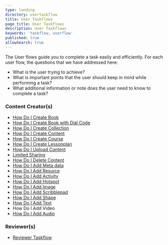 ```yaml
---
type: landing
directory: usertaskflow
title: User Taskflows
page_title: User Taskflows
description: User Taskflows
keywords: 'taskflow, userflow'
published: true
allowSearch: true
---
```

The User flows guide you to complete a task easily and efficiently.
For each user flow, the questions that we have addressed here:

 * What is the user trying to achieve?
 * What is important points that the user should keep in mind while performing a task?
 * What additional information or note does the user need to know to complete a task?

<div class="row">
    <div class="col-sm-4">
        <h3>Content Creator(s)</h3>
        <ul>
            <li><a href="usertaskflow/how_do_i_create_book/" target="_blank">How Do I Create Book</a></li>
            <li><a href="usertaskflow/how_do_i_create_book_with_dial_code/" target="_blank">How Do I Create Book with Dial Code</a></li>
            <li><a href="usertaskflow/how_do_i_create_collection/" target="_blank">How Do I Create Collection</a></li>
            <li><a href="/usertaskflow/how_do_i_create_content/" target="_blank">How Do I Create Content</a></li>
            <li><a href="usertaskflow/how_do_i_create_course/" target="_blank">How Do I Create Course</a></li>
            <li><a href="usertaskflow/how_do_i_create_lessonplan/" target="_blank">How Do I Create Lessonplan</a></li>
            <li><a href="usertaskflow/how_do_i_uploadcontent/" target="_blank">How Do I Upload Content</a></li>
            <li><a href="usertaskflow/limited_sharing/" target="_blank">Limited Sharing</a></li>
            <li><a href="usertaskflow/how_do_i_delete_content/" target="_blank">How Do I Delete Content</a></li> 
            <li><a href="usertaskflow/how_do_i_add_metadata/" target="_blank">How Do I Add Meta data</a></li>
            <li><a href="usertaskflow/how_do_i_add_resource/" target="_blank">How Do I Add Resurce</a></li>
            <li><a href="usertaskflow/how_do_i_add_activity/" target="_blank">How Do I Add Activity</a></li>
            <li><a href="usertaskflow/how_do_i_add_hotspot/" target="_blank">How Do I Add Hotspot</a></li>
            <li><a href="usertaskflow/how_do_i_add_image/" target="_blank">How Do I Add Image</a></li>
            <li><a href="usertaskflow/how_do_i_add_scribblepad/" target="_blank">How Do I Add Scribblepad</a></li>
            <li><a href="usertaskflow/how_do_i_add_shape/" target="_blank">How Do I Add Shape</a></li>
            <li><a href="usertaskflow/how_do_i_add_text/" target="_blank">How Do I Add Text</a></li>
            <li><a href="usertaskflow/how_do_i_add_video/" target="_blank"></a>How Do I Add Video</li>
            <li><a href="usertaskflow/how_do_i_add_audio/" target="_blank">How Do I Add Audio</a></li>    
        </ul>
    </div>
    <div class="col-sm-4">
        <h3>Reviewer(s)</h3>
        <ul>
            <li><a href="usertaskflow/reviewer_taskflow" target="_blank">Reviewer Taskflow</a></li>    
        </ul>
    </div>
